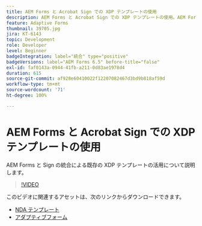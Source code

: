 ```yaml
---
title: AEM Forms と Acrobat Sign での XDP テンプレートの使用
description: AEM Forms と Acrobat Sign での XDP テンプレートの使用。AEM Forms と Sign の統合による既存の XDP テンプレートの活用について詳しく説明するビデオです。
feature: Adaptive Forms
thumbnail: 39705.jpg
jira: KT-6143
topic: Development
role: Developer
level: Beginner
badgeIntegration: label="統合" type="positive"
badgeVersions: label="AEM Forms 6.5" before-title="false"
exl-id: faf0143a-0944-41fb-a211-0d83ae1978d4
duration: 615
source-git-commit: af928e60410022f12207082467d3bd9b818af59d
workflow-type: tm+mt
source-wordcount: '71'
ht-degree: 100%

---
```


# AEM Forms と Acrobat Sign での XDP テンプレートの使用

AEM Forms と Sign の統合による既存の XDP テンプレートの活用について説明します。

>[!VIDEO](https://video.tv.adobe.com/v/39705?quality=12&learn=on)

このビデオに関連するアセットは、次のリンクからダウンロードできます。

* [NDA テンプレート](assets/nda-agreement-xdp-template.zip)
* [アダプティブフォーム](assets/nda-agreement-af-with-xdp-template.zip)
